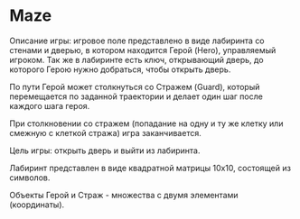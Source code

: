 # Maze

Описание игры: игровое поле представлено в виде лабиринта со стенами и дверью, в котором находится Герой (Hero), управляемый игроком. Так же в лабиринте есть ключ, открывающий дверь, до которого Герою нужно добраться, чтобы открыть дверь.

По пути Герой может столкнуться со Стражем (Guard), который перемещается по заданной траектории и делает один шаг после каждого шага героя.

При столкновении со стражем (попадание на одну и ту же клетку или смежную с клеткой стража) игра заканчивается.

Цель игры: открыть дверь и выйти из лабиринта.

Лабиринт представлен в виде квадратной матрицы 10х10, состоящей из символов.

Объекты Герой и Страж - множества с двумя элементами (координаты).
